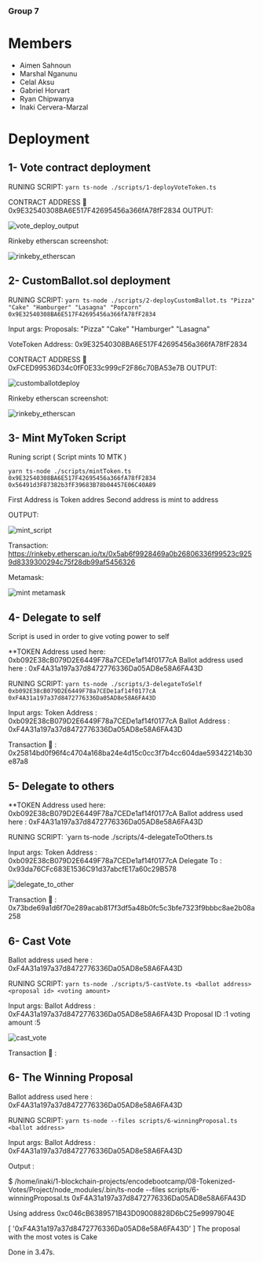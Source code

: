 ### Group 7

# Members

- Aimen Sahnoun
- Marshal Nganunu
- Celal Aksu
- Gabriel Horvart
- Ryan Chipwanya
- Inaki Cervera-Marzal


# Deployment

## 1- Vote contract deployment

RUNING SCRIPT:
`yarn ts-node ./scripts/1-deployVoteToken.ts`

CONTRACT ADDRESS  0x9E32540308BA6E517F42695456a366fA78fF2834
OUTPUT:

![vote_deploy_output](https://user-images.githubusercontent.com/32665644/176999758-4d828e1a-f717-4f94-bc0b-dac557371bc4.png)

Rinkeby etherscan screenshot:

![rinkeby_etherscan](https://user-images.githubusercontent.com/32665644/176999788-fc812ad7-237b-40ee-8837-ea834c9b9c1b.png)

## 2- CustomBallot.sol deployment

RUNING SCRIPT: 
`yarn ts-node ./scripts/2-deployCustomBallot.ts "Pizza" "Cake" "Hamburger" "Lasagna" "Popcorn" 0x9E32540308BA6E517F42695456a366fA78fF2834`

Input args:
Proposals: "Pizza" "Cake" "Hamburger" "Lasagna"

VoteToken Address: 0x9E32540308BA6E517F42695456a366fA78fF2834

CONTRACT ADDRESS  0xFCED99536D34c0fF0E33c999cF2F86c70BA53e7B
OUTPUT:

![customballotdeploy](https://user-images.githubusercontent.com/32665644/176999870-5feee462-5f43-464c-935c-b0a0ef507eda.png)

Rinkeby etherscan screenshot:

![rinkeby_etherscan](https://user-images.githubusercontent.com/32665644/176999888-79b64250-4f1e-4518-b56f-827c352a9c4e.png)

## 3- Mint MyToken Script

Runing script ( Script mints 10 MTK )

`yarn ts-node ./scripts/mintToken.ts 0x9E32540308BA6E517F42695456a366fA78fF2834 0x56491d3F87382b3fF39683B78b04457E06C40A89`

First Address is Token addres
Second address is mint to address

OUTPUT:

![mint_script](https://user-images.githubusercontent.com/32665644/176999979-58002628-89f0-4938-aeb8-7cc7ab35b32c.png)

Transaction:
https://rinkeby.etherscan.io/tx/0x5ab6f9928469a0b26806336f99523c9259d8339300294c75f28db99af5456326

Metamask:

![mint metamask](https://user-images.githubusercontent.com/32665644/177000040-3586a5a7-73c1-4d8f-8196-d3a60e923b45.png)

## 4- Delegate to self
Script is used in order to give voting power to self

**TOKEN Address used here: 0xb092E38cB079D2E6449F78a7CEDe1af14f0177cA
Ballot address used here : 0xF4A31a197a37d8472776336Da05AD8e58A6FA43D


RUNING SCRIPT: 
`yarn ts-node ./scripts/3-delegateToSelf 0xb092E38cB079D2E6449F78a7CEDe1af14f0177cA 0xF4A31a197a37d8472776336Da05AD8e58A6FA43D`

Input args:
Token Address : 0xb092E38cB079D2E6449F78a7CEDe1af14f0177cA
Ballot Address : 0xF4A31a197a37d8472776336Da05AD8e58A6FA43D

Transaction  : 0x25814bd0f96f4c4704a168ba24e4d15c0cc3f7b4cc604dae59342214b30e87a8

## 5- Delegate to others


**TOKEN Address used here: 0xb092E38cB079D2E6449F78a7CEDe1af14f0177cA
Ballot address used here : 0xF4A31a197a37d8472776336Da05AD8e58A6FA43D


RUNING SCRIPT: 
`yarn ts-node ./scripts/4-delegateToOthers.ts <token address> <delegate-to>

Input args:
Token Address : 0xb092E38cB079D2E6449F78a7CEDe1af14f0177cA
Delegate To : 0x93da76CFc683E1536C91d37abcfE17a60c29B578

![delegate_to_other](https://user-images.githubusercontent.com/62159014/177184303-9faa0fb6-f216-4bd8-89b5-abdfd23edfed.png)


Transaction  : 0x73bde69a1d6f70e289acab817f3df5a48b0fc5c3bfe7323f9bbbc8ae2b08a258


## 6- Cast Vote



Ballot address used here : 0xF4A31a197a37d8472776336Da05AD8e58A6FA43D


RUNING SCRIPT: 
`yarn ts-node ./scripts/5-castVote.ts <ballot address> <proposal id> <voting amount>`

Input args:
Ballot Address : 0xF4A31a197a37d8472776336Da05AD8e58A6FA43D
Proposal ID :1
voting amount :5

![cast_vote](https://user-images.githubusercontent.com/62159014/177184637-ae3debdb-bbb3-442b-818d-e5daa50aeee8.png)



Transaction  : 


## 6- The Winning Proposal



Ballot address used here : 0xF4A31a197a37d8472776336Da05AD8e58A6FA43D


RUNING SCRIPT: 
`yarn ts-node --files scripts/6-winningProposal.ts <ballot address>`

Input args:
Ballot Address : 0xF4A31a197a37d8472776336Da05AD8e58A6FA43D

Output :

$ /home/inaki/1-blockchain-projects/encodebootcamp/08-Tokenized-Votes/Project/node_modules/.bin/ts-node --files scripts/6-winningProposal.ts 0xF4A31a197a37d8472776336Da05AD8e58A6FA43D

Using address 0xc046cB6389571B43D09008828D6bC25e9997904E

[ '0xF4A31a197a37d8472776336Da05AD8e58A6FA43D' ]
The proposal with the most votes is Cake

Done in 3.47s.
